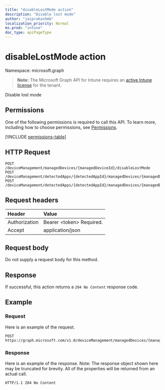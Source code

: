```yaml
---
title: "disableLostMode action"
description: "Disable lost mode"
author: "jaiprakashmb"
localization_priority: Normal
ms.prod: "intune"
doc_type: apiPageType
---
```


# disableLostMode action

Namespace: microsoft.graph

> **Note:** The Microsoft Graph API for Intune requires an [active Intune license](https://go.microsoft.com/fwlink/?linkid=839381) for the tenant.

Disable lost mode

## Permissions
One of the following permissions is required to call this API. To learn more, including how to choose permissions, see [Permissions](/graph/permissions-reference).

<!-- { "blockType": "permissions", "name": "intune_devices_manageddevice_disablelostmode" } -->
[!INCLUDE [permissions-table](../includes/permissions/intune-devices-manageddevice-disablelostmode-permissions.md)]

## HTTP Request
<!-- {
  "blockType": "ignored"
}
-->
``` http
POST /deviceManagement/managedDevices/{managedDeviceId}/disableLostMode
POST /deviceManagement/detectedApps/{detectedAppId}/managedDevices/{managedDeviceId}/disableLostMode
POST /deviceManagement/detectedApps/{detectedAppId}/managedDevices/{managedDeviceId}/users/{userId}/managedDevices/{managedDeviceId}/disableLostMode
```

## Request headers
|Header|Value|
|:---|:---|
|Authorization|Bearer &lt;token&gt; Required.|
|Accept|application/json|

## Request body
Do not supply a request body for this method.

## Response
If successful, this action returns a `204 No Content` response code.

## Example

### Request
Here is an example of the request.
``` http
POST https://graph.microsoft.com/v1.0/deviceManagement/managedDevices/{managedDeviceId}/disableLostMode
```

### Response
Here is an example of the response. Note: The response object shown here may be truncated for brevity. All of the properties will be returned from an actual call.
``` http
HTTP/1.1 204 No Content
```
